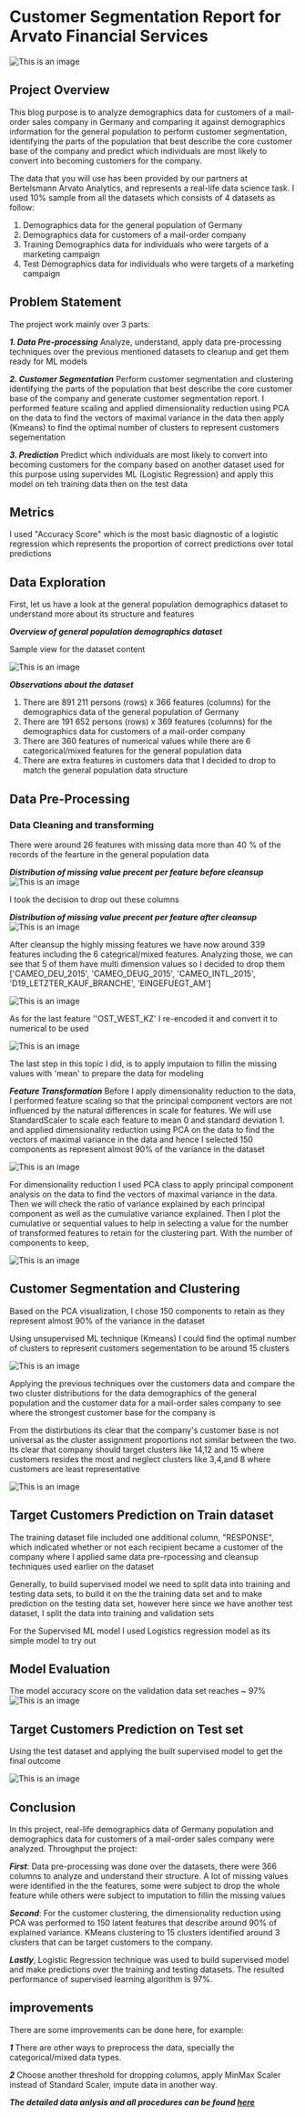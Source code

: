 # Customer Segmentation Report for Arvato Financial Services
![This is an image](https://github.com/ShadyHanafy/Customer-Segmentation-Report-for-Arvato/blob/main/Arvato-Bertelsmann-Picture.jpg)

## **Project Overview**
This blog purpose is to analyze demographics data for customers of a mail-order sales company in Germany and comparing it against demographics information for the general population to perform customer segmentation, identifying the parts of the population that best describe the core customer base of the company and predict which individuals are most likely to convert into becoming customers for the company. 

The data that you will use has been provided by our partners at Bertelsmann Arvato Analytics, and represents a real-life data science task. I used 10% sample from all the datasets which consists of 4 datasets as follow:
1. Demographics data for the general population of Germany
2. Demographics data for customers of a mail-order company
3. Training Demographics data for individuals who were targets of a marketing campaign
4. Test Demographics data for individuals who were targets of a marketing campaign

## **Problem Statement**
The project work mainly over 3 parts:

***1. Data Pre-processing***
   Analyze, understand, apply data pre-processing techniques over the previous mentioned datasets to cleanup and get them ready for ML models
   
***2. Customer Segmentation***
   Perform customer segmentation and clustering identifying the parts of the population that best describe the core customer base of the company and generate customer segmentation report. I performed feature scaling and applied dimensionality reduction using PCA on the data to find the vectors of maximal variance in the data then apply (Kmeans) to find the optimal number of clusters to represent customers segementation
   
***3. Prediction***
    Predict which individuals are most likely to convert into becoming customers for the company based on another dataset used for this purpose using supervides ML (Logistic Regression) and apply this model on teh training data then on the test data

## **Metrics**

I used "Accuracy Score" which is the most basic diagnostic of a logistic regression which represents the proportion of correct predictions over total predictions

## **Data Exploration**

First, let us have a look at the general population demographics dataset to understand more about its structure and features

 ***Overview of general population demographics dataset***

Sample view for the dataset content

![This is an image](https://github.com/ShadyHanafy/Customer-Segmentation-Report-for-Arvato/blob/main/general_sample.png)

***Observations about the dataset***

1. There are 891 211 persons (rows) x 366 features (columns) for the demographics data of the general population of Germany 
2. There are 191 652 persons (rows) x 369 features (columns) for the demographics data for customers of a mail-order company 
3. There are 360 features of numerical values while there are 6 categorical/mixed features for the general population data
4. There are extra features in customers data that I decided to drop to match the general population data structure

## **Data Pre-Processing**
### **Data Cleaning and transforming**

There were around 26 features with missing data more than 40 % of the records of the fearture in the general population data

***Distribution of missing value precent per feature before cleansup***
![This is an image](https://github.com/ShadyHanafy/Customer-Segmentation-Report-for-Arvato/blob/main/missing.png)

I took the decision to drop out these columns

***Distribution of missing value precent per feature after cleansup***
![This is an image](https://github.com/ShadyHanafy/Customer-Segmentation-Report-for-Arvato/blob/main/final_data.png)

After cleansup the highly missing features we have now around 339 features including the 6 categrical/mixed features. Analyzing those, we can see that 5 of them have multi dimension values so I decided to drop them ['CAMEO_DEU_2015', 'CAMEO_DEUG_2015', 'CAMEO_INTL_2015',
       'D19_LETZTER_KAUF_BRANCHE', 'EINGEFUEGT_AM'] 

![This is an image](https://github.com/ShadyHanafy/Customer-Segmentation-Report-for-Arvato/blob/main/categ.png)

As for the last feature ''OST_WEST_KZ' I re-encoded it and convert it to numerical to be used

![This is an image](https://github.com/ShadyHanafy/Customer-Segmentation-Report-for-Arvato/blob/main/encode.png)

The last step in this topic I did, is to apply imputaion to fillin the missing values with 'mean' to prepare the data for modeling

***Feature Transformation***
Before I apply dimensionality reduction to the data, I performed feature scaling so that the principal component vectors are not influenced by the natural differences in scale for features. We will use StandardScaler to scale each feature to mean 0 and standard deviation 1. and applied dimensionality reduction using PCA on the data to find the vectors of maximal variance in the data and hence I selected 150 components as represent almost 90% of the variance in the dataset

![This is an image](https://github.com/ShadyHanafy/Customer-Segmentation-Report-for-Arvato/blob/main/final_data.png)

For dimensionality reduction I used PCA class to apply principal component analysis on the data to find the vectors of maximal variance in the data. Then we will check the ratio of variance explained by each principal component as well as the cumulative variance explained. Then I plot the cumulative or sequential values to help in selecting a value for the number of transformed features to retain for the clustering part. With the number of components to keep,

![This is an image](https://github.com/ShadyHanafy/Customer-Segmentation-Report-for-Arvato/blob/main/pca.png)


## **Customer Segmentation and Clustering**

Based on the PCA visualization, I chose 150 components to retain as they represent almost 90% of the variance in the dataset

Using unsupervised ML technique (Kmeans) I could find the optimal number of clusters to represent customers segementation to be around 15 clusters

![This is an image](https://github.com/ShadyHanafy/Customer-Segmentation-Report-for-Arvato/blob/main/clusters.png)

Applying the previous techniques over the customers data and compare the two cluster distributions for the data demographics of the general population and the customer data for a mail-order sales company to see where the strongest customer base for the company is

From the distirbutions its clear that the company's customer base is not universal as the cluster assignment proportions not similar between the two. Its clear that company should target clusters like 14,12 and 15 where customers resides the most and neglect clusters like 3,4,and 8 where customers are least representative

![This is an image](https://github.com/ShadyHanafy/Customer-Segmentation-Report-for-Arvato/blob/main/distribution.png)


## **Target Customers Prediction on Train dataset**
The training dataset file included one additional column, "RESPONSE", which indicated whether or not each recipient became a customer of the company where I applied same data pre-rpocessing and cleansup techniques used earlier on the dataset

Generally, to build supervised model we need to split data into training and testing data sets, to build it on the the training data set and to make prediction on the testing data set, however here since we have another test dataset, I split the data into training and validation sets

For the Supervised ML model I used Logistics regression model as its simple model to try out

## **Model Evaluation**
The model accuracy score on the validation data set reaches ~ 97%
![This is an image](https://github.com/ShadyHanafy/Customer-Segmentation-Report-for-Arvato/blob/main/score.png)

## **Target Customers Prediction on Test set**
Using the test dataset and applying the built supervised model to get the final outcome

![This is an image](https://github.com/ShadyHanafy/Customer-Segmentation-Report-for-Arvato/blob/main/predict.png)

## **Conclusion**
In this project, real-life demographics data of Germany population and demographics data for customers of a mail-order sales company were analyzed. Throughput the project:

***First***: Data pre-processing was done over the datasets, there were 366 columns to analyze and understand their structure. A lot of missing values were identified in the  the features, some were subject to drop the whole feature while others were subject to imputation to fillin the missing values

***Second***: For the customer clustering, the dimensionality reduction using PCA was performed to 150 latent features that describe around 90% of explained variance. KMeans clustering to 15 clusters identified around 3 clusters that can be target customers to the company.

***Lastly***, Logistic Regression technique was used to build supervised model and make predictions over the training and testing datasets. The resulted performance of supervised learning algorithm is 97%.

## **improvements**
There are some improvements can be done here, for example:

***1*** There are other ways to preprocess the data, specially the categorical/mixed data types. 

***2*** Choose another threshold for dropping columns, apply MinMax Scaler instead of Standard Scaler, impute data in another way.

***The detailed data anlysis and all procedures can be found [here](https://github.com/ShadyHanafy/Customer-Segmentation-Report-for-Arvato/blob/main/Arvato%20Project%20Workbook.ipynb)***
